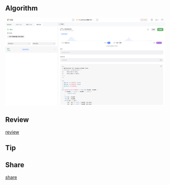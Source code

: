 ## Algorithm

![](../../images/temp/haha-2022-12-23.png)

## Review

[review](https://steady-resolution-1c6.notion.site/week4-12-23-bfb6ba82176d4e6eb73236983ee88705)

## Tip

## Share

[share](https://steady-resolution-1c6.notion.site/week4-12-23-bfb6ba82176d4e6eb73236983ee88705)
